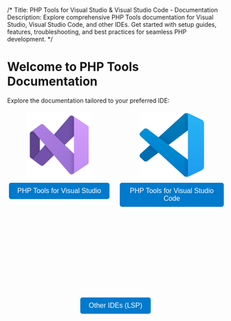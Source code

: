 /*
Title: PHP Tools for Visual Studio & Visual Studio Code - Documentation
Description: Explore comprehensive PHP Tools documentation for Visual Studio, Visual Studio Code, and other IDEs. Get started with setup guides, features, troubleshooting, and best practices for seamless PHP development.
*/

# Welcome to PHP Tools Documentation

Explore the documentation tailored to your preferred IDE:

<div style="display: flex; gap: 20px; margin-top: 20px; flex-wrap: wrap; justify-content: center;">

<div style="text-align: center; flex: 1; min-width: 200px;">
    <a href="vs/" style="text-decoration: none;">
        <img src="vs/imgs/vs_icon_2022.svg" alt="Visual Studio" style="width: 150px; height: auto;">
        <br>
        <button style="margin-top: 10px; padding: 10px 20px; font-size: 16px; background-color: #007acc; color: white; border: none; border-radius: 5px; cursor: pointer;">
            PHP Tools for Visual Studio
        </button>
    </a>
</div>

<div style="text-align: center; flex: 1; min-width: 200px;">
    <a href="vscode/" style="text-decoration: none;">
        <img src="vscode/imgs/vsc_icon.svg" alt="Visual Studio Code" style="width: 150px; height: auto;">
        <br>
        <button style="margin-top: 10px; padding: 10px 20px; font-size: 16px; background-color: #007acc; color: white; border: none; border-radius: 5px; cursor: pointer;">
            PHP Tools for Visual Studio Code
        </button>
    </a>
</div>

<div style="text-align: center; flex: 1; min-width: 200px;">
    <a href="other/" style="text-decoration: none; color: inherit;">
        <i class="fas fa-puzzle-piece" style="font-size: 150px; color: #007acc;"></i>
        <br>
        <button style="margin-top: 10px; padding: 10px 20px; font-size: 16px; background-color: #007acc; color: white; border: none; border-radius: 5px; cursor: pointer;">
            Other IDEs (LSP)
        </button>
    </a>
</div>

</div>